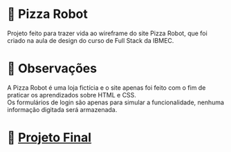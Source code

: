 # 🍕 Pizza Robot
Projeto feito para trazer vida ao wireframe do site Pizza Robot, que foi criado na aula de design do curso de Full Stack da IBMEC.

# 💭 Observações
A Pizza Robot é uma loja fictícia e o site apenas foi feito com o fim de praticar os aprendizados sobre HTML e CSS.  
Os formulários de login são apenas para simular a funcionalidade, nenhuma informação digitada será armazenada.

# 📁 [Projeto Final](https://pizza-robot.vercel.app/) 

